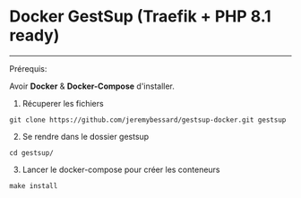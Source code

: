 # Docker GestSup (Traefik + PHP 8.1 ready)
---

Prérequis:

Avoir **Docker** & **Docker-Compose** d'installer.

1. Récuperer les fichiers

```
git clone https://github.com/jeremybessard/gestsup-docker.git gestsup
```

2. Se rendre dans le dossier gestsup

```
cd gestsup/
```
3. Lancer le docker-compose pour créer les conteneurs

```
make install
```
